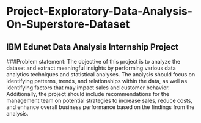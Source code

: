 # Project-Exploratory-Data-Analysis-On-Superstore-Dataset
## IBM Edunet Data Analysis Internship Project
###Problem statement:
The objective of this project is to analyze the dataset and extract meaningful insights by performing various data analytics techniques and statistical analyses. The analysis should focus on identifying patterns, trends, and relationships within the data, as well as identifying factors that may impact sales and customer behavior. Additionally, the project should include recommendations for the management team on potential strategies to increase sales, reduce costs, and enhance overall business performance based on the findings from the analysis.
